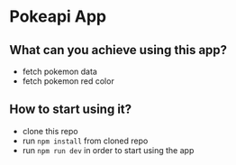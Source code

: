 # Pokeapi App

## What can you achieve using this app?

- fetch pokemon data
- fetch pokemon red color

## How to start using it?

- clone this repo
- run `npm install` from cloned repo
- run `npm run dev` in order to start using the app
